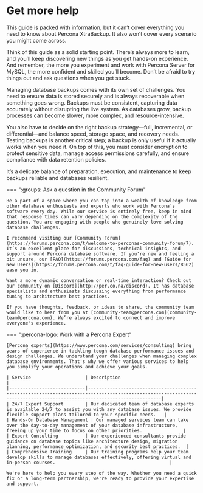 # Get more help

This guide is packed with information, but it can’t cover everything you need to know about Percona XtraBackup. It also won’t cover every scenario you might come across.

Think of this guide as a solid starting point. There’s always more to learn, and you’ll keep discovering new things as you get hands-on experience. And remember, the more you experiment and work with Percona Server for MySQL, the more confident and skilled you’ll become. Don’t be afraid to try things out and ask questions when you get stuck.

Managing database backups comes with its own set of challenges. You need to ensure data is stored securely and is always recoverable when something goes wrong. Backups must be consistent, capturing data accurately without disrupting the live system. As databases grow, backup processes can become slower, more complex, and resource-intensive.

You also have to decide on the right backup strategy—full, incremental, or differential—and balance speed, storage space, and recovery needs. Testing backups is another critical step; a backup is only useful if it actually works when you need it. On top of this, you must consider encryption to protect sensitive data, manage access permissions carefully, and ensure compliance with data retention policies.

It’s a delicate balance of preparation, execution, and maintenance to keep backups reliable and databases resilient.

=== ":groups: Ask a question in the Community Forum"

    Be a part of a space where you can tap into a wealth of knowledge from other database enthusiasts and experts who work with Percona’s software every day. While our service is entirely free, keep in mind that response times can vary depending on the complexity of the question. You are engaging with people who genuinely love solving database challenges.
    
    I recommend visiting our [Community Forum](https://forums.percona.com/t/welcome-to-perconas-community-forum/7). It’s an excellent place for discussions, technical insights, and support around Percona database software. If you’re new and feeling a bit unsure, our [FAQ](https://forums.percona.com/faq) and [Guide for New Users](https://forums.percona.com/t/faq-guide-for-new-users/8562) ease you in.
    
    Want a more dynamic conversation or real-time interaction? Check out our community on [Discord](http://per.co.na/discord). It has database specialists and enthusiasts discussing everything from performance tuning to architecture best practices.
    
    If you have thoughts, feedback, or ideas to share, the community team would like to hear from you at [community-team@percona.com](community-team@percona.com). We’re always excited to connect and improve everyone's experience.


=== ":percona-logo: Work with a Percona Expert"

    [Percona experts](https://www.percona.com/services/consulting) bring years of experience in tackling tough database performance issues and design challenges. We understand your challenges when managing complex database environments. That's why we offer various services to help you simplify your operations and achieve your goals.
    
    | Service                    | Description                                                                                                                                                           |
    |----------------------------|-----------------------------------------------------------------------------------------------------------------------------------------------------------------------|
    | 24/7 Expert Support        | Our dedicated team of database experts is available 24/7 to assist you with any database issues. We provide flexible support plans tailored to your specific needs.   |
    | Hands-On Database Management | Our managed services team can take over the day-to-day management of your database infrastructure, freeing up your time to focus on other priorities.               |
    | Expert Consulting          | Our experienced consultants provide guidance on database topics like architecture design, migration planning, performance optimization, and security best practices.  |
    | Comprehensive Training     | Our training programs help your team develop skills to manage databases effectively, offering virtual and in-person courses.                                          |
    
    We're here to help you every step of the way. Whether you need a quick fix or a long-term partnership, we're ready to provide your expertise and support.
